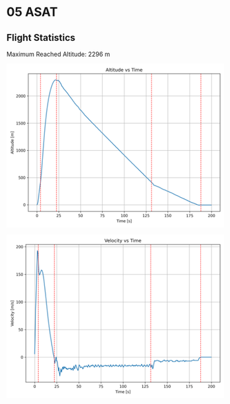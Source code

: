 # 05 ASAT
## Flight Statistics
Maximum Reached Altitude: 2296 m

![Altitude Plot](./plots/altitude.png)

![Velocity Plot](./plots/velocity.png)

